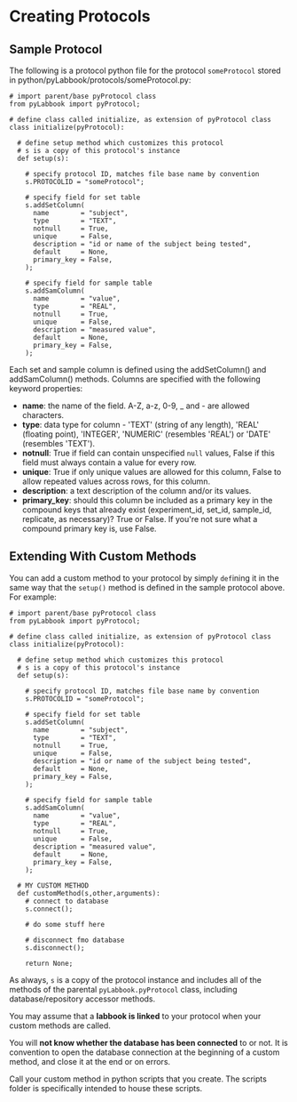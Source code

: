 # Creating Protocols

## Sample Protocol
The following is a protocol python file for the protocol `someProtocol` stored in python/pyLabbook/protocols/someProtocol.py:

```
# import parent/base pyProtocol class
from pyLabbook import pyProtocol;

# define class called initialize, as extension of pyProtocol class
class initialize(pyProtocol):

  # define setup method which customizes this protocol
  # s is a copy of this protocol's instance
  def setup(s):

    # specify protocol ID, matches file base name by convention
    s.PROTOCOLID = "someProtocol";

    # specify field for set table
    s.addSetColumn(
      name        = "subject",
      type        = "TEXT",
      notnull     = True,
      unique      = False,
      description = "id or name of the subject being tested",
      default     = None,
      primary_key = False,
    );

    # specify field for sample table
    s.addSamColumn(
      name        = "value",
      type        = "REAL",
      notnull     = True,
      unique      = False,
      description = "measured value",
      default     = None,
      primary_key = False,
    );
```

Each set and sample column is defined using the addSetColumn() and addSamColumn() methods.  Columns are specified with the following keyword properties:

* **name**: the name of the field.  A-Z, a-z, 0-9, _ and - are allowed characters.
* **type**: data type for column - 'TEXT' (string of any length), 'REAL' (floating point), 'INTEGER', 'NUMERIC' (resembles 'REAL') or 'DATE' (resembles 'TEXT').
* **notnull**: True if field can contain unspecified `null` values, False if this field must always contain a value for every row.
* **unique**: True if only unique values are allowed for this column, False to allow repeated values across rows, for this column.
* **description**: a text description of the column and/or its values.
* **primary_key**: should this column be included as a primary key in the compound keys that already exist (experiment_id, set_id, sample_id, replicate, as necessary)?  True or False.  If you're not sure what a compound primary key is, use False.

## Extending With Custom Methods
You can add a custom method to your protocol by simply `def`ining it in the same way that the `setup()` method is defined in the sample protocol above.  For example:

```
# import parent/base pyProtocol class
from pyLabbook import pyProtocol;

# define class called initialize, as extension of pyProtocol class
class initialize(pyProtocol):

  # define setup method which customizes this protocol
  # s is a copy of this protocol's instance
  def setup(s):

    # specify protocol ID, matches file base name by convention
    s.PROTOCOLID = "someProtocol";

    # specify field for set table
    s.addSetColumn(
      name        = "subject",
      type        = "TEXT",
      notnull     = True,
      unique      = False,
      description = "id or name of the subject being tested",
      default     = None,
      primary_key = False,
    );

    # specify field for sample table
    s.addSamColumn(
      name        = "value",
      type        = "REAL",
      notnull     = True,
      unique      = False,
      description = "measured value",
      default     = None,
      primary_key = False,
    );

  # MY CUSTOM METHOD
  def customMethod(s,other,arguments):
    # connect to database
    s.connect();

    # do some stuff here

    # disconnect fmo database
    s.disconnect();

    return None;

```

As always, `s` is a copy of the protocol instance and includes all of the methods of the parental `pyLabbook.pyProtocol` class, including database/repository accessor methods.  

You may assume that a **labbook is linked** to your protocol when your custom methods are called.  

You will **not know whether the database has been connected** to or not.  It is convention to open the database connection at the beginning of a custom method, and close it at the end or on errors.

Call your custom method in python scripts that you create.  The scripts folder is specifically intended to house these scripts.
